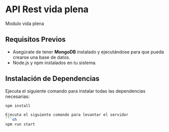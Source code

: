 # API Rest vida plena

Modulo vida plena 

## Requisitos Previos

- Asegúrate de tener **MongoDB** instalado y ejecutándose para que pueda crearse una base de datos.
- Node.js y npm instalados en tu sistema.

## Instalación de Dependencias

Ejecuta el siguiente comando para instalar todas las dependencias necesarias:

```sh
npm install

Ejecuta el siguiente comando para levantar el servidor
```sh
npm run start
